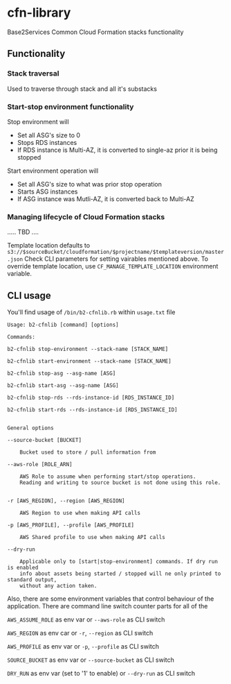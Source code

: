 # cfn-library

Base2Services Common Cloud Formation stacks functionality

## Functionality

### Stack traversal

Used to traverse through stack and all it's substacks

### Start-stop environment functionality

Stop environment will

- Set all ASG's size to 0
- Stops RDS instances
- If RDS instance is Multi-AZ, it is converted to single-az prior it
  is being stopped

Start environment operation will

- Set all ASG's size to what was prior stop operation
- Starts ASG instances
- If ASG instance was Mutli-AZ, it is converted back to Multi-AZ

### Managing lifecycle of Cloud Formation stacks

..... TBD ....

Template location defaults to `s3://$sourceBucket/cloudformation/$projectname/$templateversion/master.json`
Check CLI parameters for setting vairables mentioned above. To override template location, use `CF_MANAGE_TEMPLATE_LOCATION`
environment variable. 


## CLI usage

You'll find usage of `/bin/b2-cfnlib.rb` within `usage.txt` file

```
Usage: b2-cfnlib [command] [options]

Commands:

b2-cfnlib stop-environment --stack-name [STACK_NAME]

b2-cfnlib start-environment --stack-name [STACK_NAME]

b2-cfnlib stop-asg --asg-name [ASG]

b2-cfnlib start-asg --asg-name [ASG]

b2-cfnlib stop-rds --rds-instance-id [RDS_INSTANCE_ID]

b2-cfnlib start-rds --rds-instance-id [RDS_INSTANCE_ID]


General options

--source-bucket [BUCKET]

    Bucket used to store / pull information from

--aws-role [ROLE_ARN]

    AWS Role to assume when performing start/stop operations.
    Reading and writing to source bucket is not done using this role. 


-r [AWS_REGION], --region [AWS_REGION]

    AWS Region to use when making API calls

-p [AWS_PROFILE], --profile [AWS_PROFILE]

    AWS Shared profile to use when making API calls

--dry-run

    Applicable only to [start|stop-environment] commands. If dry run is enabled
    info about assets being started / stopped will ne only printed to standard output,
    without any action taken.
```

Also, there are some environment variables that control behaviour of the application.
There are command line switch counter parts for all of the

`AWS_ASSUME_ROLE` as env var or `--aws-role` as CLI switch

`AWS_REGION` as env car or `-r`, `--region` as CLI switch

`AWS_PROFILE` as env var or `-p`, `--profile` as CLI switch

`SOURCE_BUCKET` as env var or `--source-bucket` as CLI switch

`DRY_RUN` as env var (set to '1' to enable) or `--dry-run` as CLI switch

